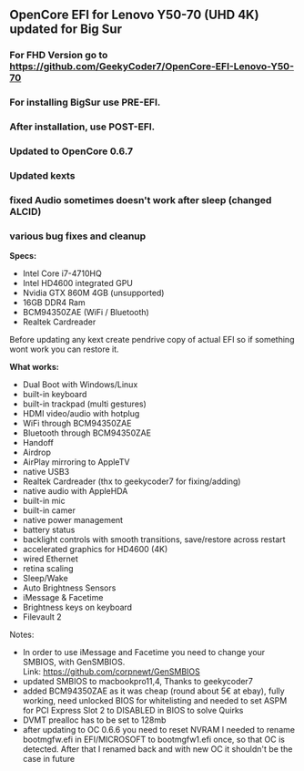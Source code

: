 ## OpenCore EFI for Lenovo Y50-70 (UHD 4K) updated for Big Sur

### For FHD Version go to https://github.com/GeekyCoder7/OpenCore-EFI-Lenovo-Y50-70
### For installing BigSur use PRE-EFI.
### After installation, use POST-EFI.



### Updated to OpenCore 0.6.7
### Updated kexts
### fixed Audio sometimes doesn't work after sleep (changed ALCID)
### various bug fixes and cleanup

**Specs:**
  - Intel Core i7-4710HQ
  - Intel HD4600 integrated GPU
  - Nvidia GTX 860M 4GB (unsupported)
  - 16GB DDR4 Ram
  - BCM94350ZAE (WiFi / Bluetooth)
  - Realtek Cardreader 
 
 Before updating any kext create pendrive copy of actual EFI so if something wont
 work you can restore it.
 
 **What works:**
 
 - Dual Boot with Windows/Linux
 - built-in keyboard
 - built-in trackpad (multi gestures)
 - HDMI video/audio with hotplug
 - WiFi through BCM94350ZAE
 - Bluetooth through BCM94350ZAE
 - Handoff
 - Airdrop
 - AirPlay mirroring to AppleTV
 - native USB3
 - Realtek Cardreader (thx to geekycoder7 for fixing/adding)
 - native audio with AppleHDA
 - built-in mic
 - built-in camer
 - native power management
 - battery status
 - backlight controls with smooth transitions, save/restore across restart
 - accelerated graphics for HD4600 (4K)
 - wired Ethernet
 - retina scaling
 - Sleep/Wake
 - Auto Brightness Sensors
 - iMessage & Facetime
 - Brightness keys on keyboard
 - Filevault 2
 
 


Notes: 
- In order to use iMessage and Facetime you need to change your SMBIOS, with GenSMBIOS.<br>
Link: https://github.com/corpnewt/GenSMBIOS <br>
- updated SMBIOS to macbookpro11,4, Thanks to geekycoder7
- added BCM94350ZAE as it was cheap (round about 5€ at ebay), fully working, need unlocked BIOS for whitelisting and needed to set ASPM for PCI Express Slot 2 to DISABLED in BIOS to solve Quirks
- DVMT prealloc has to be set to 128mb
- after updating to OC 0.6.6 you need to reset NVRAM
  I needed to rename bootmgfw.efi in EFI/MICROSOFT to bootmgfw1.efi once, so that OC is detected. After that I renamed back and with new OC it shouldn't be the case in future

